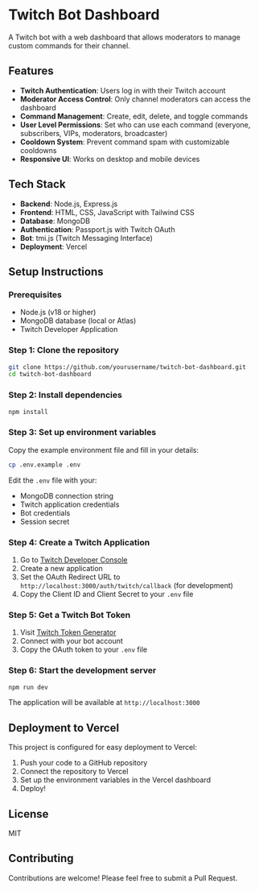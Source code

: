 # Twitch Bot Dashboard

A Twitch bot with a web dashboard that allows moderators to manage custom commands for their channel.

## Features

- **Twitch Authentication**: Users log in with their Twitch account
- **Moderator Access Control**: Only channel moderators can access the dashboard
- **Command Management**: Create, edit, delete, and toggle commands
- **User Level Permissions**: Set who can use each command (everyone, subscribers, VIPs, moderators, broadcaster)
- **Cooldown System**: Prevent command spam with customizable cooldowns
- **Responsive UI**: Works on desktop and mobile devices

## Tech Stack

- **Backend**: Node.js, Express.js
- **Frontend**: HTML, CSS, JavaScript with Tailwind CSS
- **Database**: MongoDB
- **Authentication**: Passport.js with Twitch OAuth
- **Bot**: tmi.js (Twitch Messaging Interface)
- **Deployment**: Vercel

## Setup Instructions

### Prerequisites

- Node.js (v18 or higher)
- MongoDB database (local or Atlas)
- Twitch Developer Application

### Step 1: Clone the repository

```bash
git clone https://github.com/yourusername/twitch-bot-dashboard.git
cd twitch-bot-dashboard
```

### Step 2: Install dependencies

```bash
npm install
```

### Step 3: Set up environment variables

Copy the example environment file and fill in your details:

```bash
cp .env.example .env
```

Edit the `.env` file with your:
- MongoDB connection string
- Twitch application credentials
- Bot credentials
- Session secret

### Step 4: Create a Twitch Application

1. Go to [Twitch Developer Console](https://dev.twitch.tv/console/apps)
2. Create a new application
3. Set the OAuth Redirect URL to `http://localhost:3000/auth/twitch/callback` (for development)
4. Copy the Client ID and Client Secret to your `.env` file

### Step 5: Get a Twitch Bot Token

1. Visit [Twitch Token Generator](https://twitchapps.com/tmi/)
2. Connect with your bot account
3. Copy the OAuth token to your `.env` file

### Step 6: Start the development server

```bash
npm run dev
```

The application will be available at `http://localhost:3000`

## Deployment to Vercel

This project is configured for easy deployment to Vercel:

1. Push your code to a GitHub repository
2. Connect the repository to Vercel
3. Set up the environment variables in the Vercel dashboard
4. Deploy!

## License

MIT

## Contributing

Contributions are welcome! Please feel free to submit a Pull Request. 